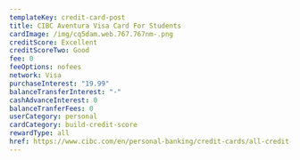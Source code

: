 ```yaml
---
templateKey: credit-card-post
title: CIBC Aventura Visa Card For Students
cardImage: /img/cq5dam.web.767.767nm-.png
creditScore: Excellent
creditScoreTwo: Good
fee: 0
feeOptions: nofees
network: Visa
purchaseInterest: "19.99"
balanceTransferInterest: "-"
cashAdvanceInterest: 0
balanceTranferFees: 0
userCategory: personal
cardCategory: build-credit-score
rewardType: all
href: https://www.cibc.com/en/personal-banking/credit-cards/all-credit-cards/aventura-visa-for-students.html
---
```

